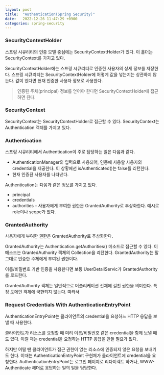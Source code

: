 ```yaml
---
layout: post
title:  "Authentication(Spring Security)"
date:   2022-12-26 11:47:29 +0900
categories: spring-security
---
```


### SecurityContextHolder

스프링 시큐리티의 인증 모델 중심에는 SecurityContextHolder가 있다. 이 홀더는 SecurityContext를 가지고 있다.


SecurityContextHolder에는 스프링 시큐리티로 인증한 사용자의 상세 정보를 저장한다. 스프링 시큐리티는 SecurityContextHolder에 어떻게 값을 넣는지는 상관하지 않는다. 값이 있다면 현재 인증한 사용자 정보로 사용한다.

> 인증된 주체(principal) 정보를 얻어야 한다면 SecurityContextHolder에 접근하면 된다.
>

### SecurityContext

SecurityContext는 SecurityContextHolder로 접근할 수 있다. SecurityContext는 Authentication 객체를 가지고 있다.

### Authentication

스프링 시큐리티에서 Authentication이 주로 담당하는 일은 다음과 같다.

- AuthenticationManager의 입력으로 사용되어, 인증에 사용할 사용자의 credential을 제공한다. 이 상황에선 isAuthenticated()는 false를 리턴한다.
- 현재 인증된 사용자를 나타낸다.

Authentication는 다음과 같은 정보를 가지고 있다.

- principal
- credentials
- authorities - 사용자에게 부여한 권한은 GrantedAuthority로 추상화한다. 예시로 role이나 scope가 있다.

### GrantedAuthority

사용자에게 부여한 권한은 GrantedAuthority로 추상화한다.

GrantedAuthority는 Authentication.getAuthorities() 메소드로 접근할 수 있다. 이 메소드는 GrantedAuthority 객체의 Collection을 리턴한다. GrantedAuthority는 말 그대로 인증한 주체에게 부여된 권한이다.

이름/비밀번호 기반 인증을 사용한다면 보통 UserDetailServic가 GrantedAuthority를 로드한다.

GrantedAuthority 객체는 일반적으로 어플리케이션 전체에 걸친 권한을 의미한다. 특정 도메인 객체에 국한되지 않는다. 따라서

### Request Credentials With AuthenticationEntryPoint

AuthenticationEntryPoint는 클라이언트의 credential을 요청하느 HTTP 응답을 보낼 때 사용한다.

클라이언트가 리소스를 요청할 때 미리 이름/비밀번호 같은 credential을 함께 보낼 때도 있다. 이럴 때는 credential을 요청하는 HTTP 응답을 만들 필요가 없다.

하지만 어떨 땐 클라이언트가 접근 권한이 없는 리소스에 인증되지 않은 요청을 보내기도 한다. 이때는 AuthenticationEntryPoint 구현체가 클라이언트에 credential을 요청한다. AuthenticationEntryPoint는 로그인 페이지로 리다이렉트 하거나, WWW-Authenticate 헤더로 응답하는 일의 일을 담당한다.